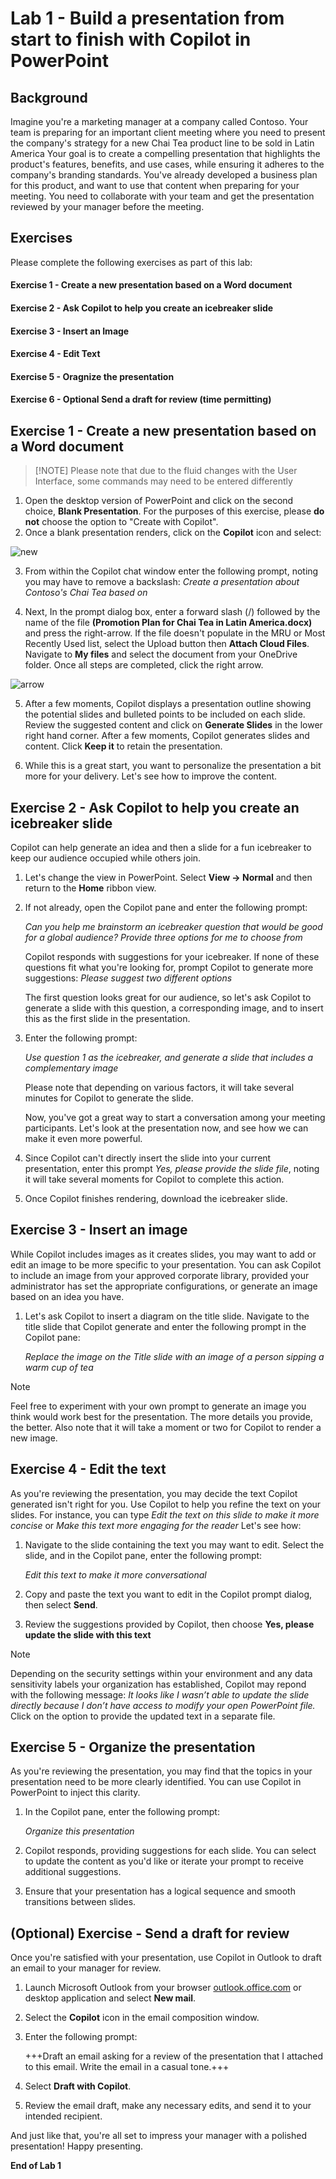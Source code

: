 # Lab 1 - Build a presentation from start to finish with Copilot in PowerPoint

## Background

Imagine you're a marketing manager at a company called Contoso. Your team is preparing for an important client meeting where you need to present the company's strategy for a new Chai Tea product line to be sold in Latin America Your goal is to create a compelling presentation that highlights the product's features, benefits, and use cases, while ensuring it adheres to the company's branding standards. You've already developed a business plan for this product, and want to use that content when preparing for your meeting. You need to collaborate with your team and get the presentation reviewed by your manager before the meeting.

## Exercises
Please complete the following exercises as part of this lab:

#### Exercise 1 - Create a new presentation based on a Word document
#### Exercise 2 - Ask Copilot to help you create an icebreaker slide
#### Exercise 3 - Insert an Image
#### Exercise 4 - Edit Text
#### Exercise 5 - Oragnize the presentation
#### Exercise 6 - Optional Send a draft for review (time permitting)


## Exercise 1 - Create a new presentation based on a Word document

> [!NOTE] Please note that due to the fluid changes with the User Interface, some commands may need to be entered differently

1. Open the desktop version of PowerPoint and click on the second choice, **Blank Presentation**. For the purposes of this exercise, please **do not** choose the option to "Create with Copilot".
2. Once a blank presentation renders, click on the **Copilot** icon and select:

![new](https://github.com/JazzyWagdaddy/MS-4018-Draft-analyze-present-Microsoft-365-Copilot/blob/master/Instructions/Labs/Media/Create%20a%20new%20presentation%20from%20file.png)

3. From within the Copilot chat window enter the following prompt, noting you may have to remove a backslash:
    *Create a presentation about Contoso's Chai Tea based on*
   
4. Next, In the prompt dialog box, enter a forward slash (/) followed by the name of the file **(Promotion Plan for Chai Tea in Latin America.docx)** and press the right-arrow. If the file doesn't populate in the MRU or Most Recently Used list, select the Upload button then **Attach Cloud Files**. Navigate to **My files** and select the document from your OneDrive folder.  Once all steps are completed, click the right arrow.

![arrow](https://github.com/JazzyWagdaddy/MS-4018-Draft-analyze-present-Microsoft-365-Copilot/blob/master/Instructions/Labs/Media/PPT-right%20arrow.png)

5. After a few moments, Copilot displays a presentation outline showing the potential slides and bulleted points to be included on each slide. Review the suggested content and click on **Generate Slides** in the lower right hand corner.  After a few moments, Copilot generates slides and content. Click **Keep it** to retain the presentation.
   
6. While this is a great start, you want to personalize the presentation a bit more for your delivery. Let's see how to improve the content.

## Exercise 2 - Ask Copilot to help you create an icebreaker slide
Copilot can help generate an idea and then a slide for a fun icebreaker to keep our audience occupied while others join.

1. Let's change the view in PowerPoint. Select **View -> Normal** and then return to the **Home** ribbon view.

1. If not already, open the Copilot pane and enter the following prompt:

     *Can you help me brainstorm an icebreaker question that would be good for a global audience? Provide three options for me to choose from*

     Copilot responds with suggestions for your icebreaker. If none of these questions fit what you're looking for, prompt Copilot to generate more suggestions: *Please suggest two different options* 

     The first question looks great for our audience, so let's ask Copilot to generate a slide with this question, a corresponding image, and to insert this as the first slide in the presentation.

1. Enter the following prompt:

    *Use question 1 as the icebreaker, and generate a slide that includes a complementary image*

   Please note that depending on various factors, it will take several minutes for Copilot to generate the slide. 

    Now, you've got a great way to start a conversation among your meeting participants. Let's look at the presentation now, and see how we can make it even more powerful.

1. Since Copilot can't directly insert the slide into your current presentation, enter this prompt *Yes, please provide the slide file*, noting it will take several moments for Copilot to complete this action.
   
3. Once Copilot finishes rendering, download the icebreaker slide.

## Exercise 3 - Insert an image

While Copilot includes images as it creates slides, you may want to add or edit an image to be more specific to your presentation. You can ask Copilot to include an image from your approved corporate library, provided your administrator has set the appropriate configurations, or generate an image based on an idea you have.

1. Let's ask Copilot to insert a diagram on the title slide. Navigate to the title slide that Copilot generate and enter the following prompt in the Copilot pane:

    *Replace the image on the Title slide with an image of a person sipping a warm cup of tea*

> [!NOTE]
> Feel free to experiment with your own prompt to generate an image  you think would work best for the presentation. The more details you provide, the better.  Also note that it will take a moment or two for Copilot to render a new image.

## Exercise 4 - Edit the text

As you're reviewing the presentation, you may decide the text Copilot generated isn't right for you. Use Copilot to help you refine the text on your slides. For instance, you can type *Edit the text on this slide to make it more concise* or *Make this text more engaging for the reader* Let's see how:

1. Navigate to the slide containing the text you may want to edit. Select the slide, and in the Copilot pane, enter the following prompt:

    *Edit this text to make it more conversational*

1. Copy and paste the text you want to edit in the Copilot prompt dialog, then select **Send**.

1. Review the suggestions provided by Copilot, then choose **Yes, please update the slide with this text**

> [!NOTE]
> Depending on the security settings within your environment and any data sensitivity labels your organization has established, Copilot may repond with the following message:
> *It looks like I wasn’t able to update the slide directly because I don’t have access to modify your open PowerPoint file.*
> Click on the option to provide the updated text in a separate file.

## Exercise 5 - Organize the presentation

As you're reviewing the presentation, you may find that the topics in your presentation need to be more clearly identified. You can use Copilot in PowerPoint to inject this clarity.

1. In the Copilot pane, enter the following prompt: 

    *Organize this presentation*

1. Copilot responds, providing suggestions for each slide. You can select to update the content as you'd like or iterate your prompt to receive additional suggestions. 

1. Ensure that your presentation has a logical sequence and smooth transitions between slides.

## (Optional) Exercise - Send a draft for review

Once you're satisfied with your presentation, use Copilot in Outlook to draft an email to your manager for review.

1. Launch Microsoft Outlook from your browser [outlook.office.com](https://outlook.office.com) or desktop application and select **New mail**.

1. Select the **Copilot** icon in the email composition window.

1. Enter the following prompt:

    +++Draft an email asking for a review of the presentation that I attached to this email. Write the email in a casual tone.+++

1. Select **Draft with Copilot**.

1. Review the email draft, make any necessary edits, and send it to your intended recipient.

And just like that, you're all set to impress your manager with a polished presentation! Happy presenting.

**End of Lab 1**
